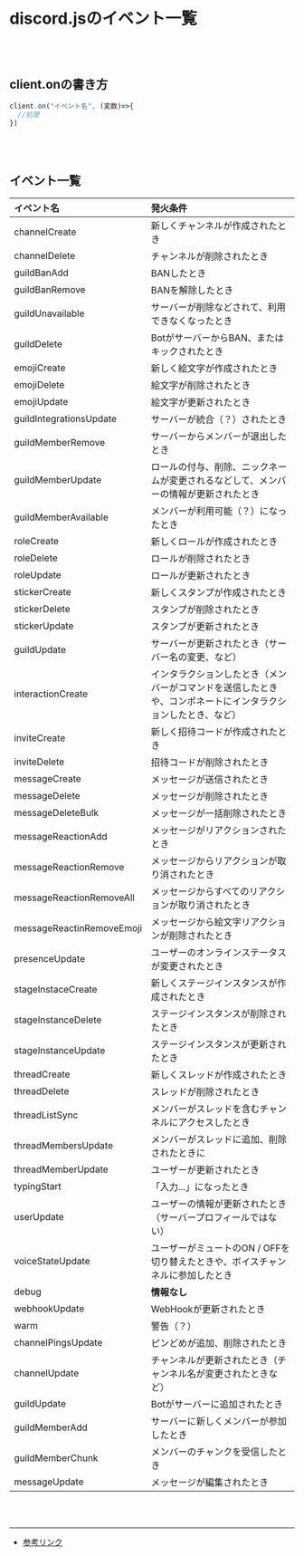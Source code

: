 # discord.jsのイベント一覧
<br></br>


## client.onの書き方
```javascript
client.on("イベント名", (変数)=>{
  //処理
})
```
<br><br>


## イベント一覧
|イベント名|発火条件|
|:-|:-|
|channelCreate|新しくチャンネルが作成されたとき|
|channelDelete|チャンネルが削除されたとき|
|guildBanAdd|BANしたとき|
|guildBanRemove|BANを解除したとき|
|guildUnavailable|サーバーが削除などされて、利用できなくなったとき|
|guildDelete|BotがサーバーからBAN、またはキックされたとき|
|emojiCreate|新しく絵文字が作成されたとき|
|emojiDelete|絵文字が削除されたとき|
|emojiUpdate|絵文字が更新されたとき|
|guildIntegrationsUpdate|サーバーが統合（？）されたとき|
|guildMemberRemove|サーバーからメンバーが退出したとき|
|guildMemberUpdate|ロールの付与、削除、ニックネームが変更されるなどして、メンバーの情報が更新されたとき|
|guildMemberAvailable|メンバーが利用可能（？）になったとき|
|roleCreate|新しくロールが作成されたとき|
|roleDelete|ロールが削除されたとき|
|roleUpdate|ロールが更新されたとき|
|stickerCreate|新しくスタンプが作成されたとき|
|stickerDelete|スタンプが削除されたとき|
|stickerUpdate|スタンプが更新されたとき|
|guildUpdate|サーバーが更新されたとき（サーバー名の変更、など）|
|interactionCreate|インタラクションしたとき（メンバーがコマンドを送信したときや、コンポネートにインタラクションしたとき、など）|
|inviteCreate|新しく招待コードが作成されたとき|
|inviteDelete|招待コードが削除されたとき|
|messageCreate|メッセージが送信されたとき|
|messageDelete|メッセージが削除されたとき|
|messageDeleteBulk|メッセージが一括削除されたとき|
|messageReactionAdd|メッセージがリアクションされたとき|
|messageReactionRemove|メッセージからリアクションが取り消されたとき|
|messageReactionRemoveAll|メッセージからすべてのリアクションが取り消されたとき|
|messageReactinRemoveEmoji|メッセージから絵文字リアクションが削除されたとき|
|presenceUpdate|ユーザーのオンラインステータスが変更されたとき|
|stageInstaceCreate|新しくステージインスタンスが作成されたとき|
|stageInstanceDelete|ステージインスタンスが削除されたとき|
|stageInstanceUpdate|ステージインスタンスが更新されたとき|
|threadCreate|新しくスレッドが作成されたとき|
|threadDelete|スレッドが削除されたとき|
|threadListSync|メンバーがスレッドを含むチャンネルにアクセスしたとき|
|threadMembersUpdate|メンバーがスレッドに追加、削除されたときに|
|threadMemberUpdate|ユーザーが更新されたとき|
|typingStart|「入力...」になったとき|
|userUpdate|ユーザーの情報が更新されたとき（サーバープロフィールではない）|
|voiceStateUpdate|ユーザーがミュートのON / OFFを切り替えたときや、ボイスチャンネルに参加したとき|
|debug|**情報なし**|
|webhookUpdate|WebHookが更新されたとき|
|warm|警告（？）|
|channelPingsUpdate|ピンどめが追加、削除されたとき|
|channelUpdate|チャンネルが更新されたとき（チャンネル名が変更されたときなど）|
|guildUpdate|Botがサーバーに追加されたとき|
|guildMemberAdd|サーバーに新しくメンバーが参加したとき|
|guildMemberChunk|メンバーのチャンクを受信したとき|
|messageUpdate|メッセージが編集されたとき|


<br></br>

---
- [参考リンク](https://discord.js.org/#/)

